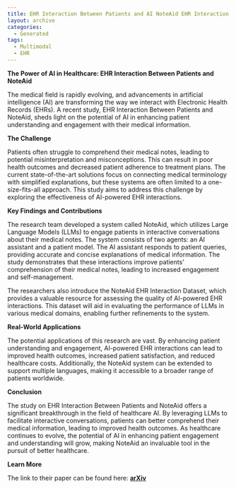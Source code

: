 ```yaml
---
title: EHR Interaction Between Patients and AI NoteAid EHR Interaction
layout: archive
categories:
  - Generated
tags:
  - Multimodal
  - EHR
---
```


**The Power of AI in Healthcare: EHR Interaction Between Patients and NoteAid**

The medical field is rapidly evolving, and advancements in artificial intelligence (AI) are transforming the way we interact with Electronic Health Records (EHRs). A recent study, EHR Interaction Between Patients and NoteAid, sheds light on the potential of AI in enhancing patient understanding and engagement with their medical information.

**The Challenge**

Patients often struggle to comprehend their medical notes, leading to potential misinterpretation and misconceptions. This can result in poor health outcomes and decreased patient adherence to treatment plans. The current state-of-the-art solutions focus on connecting medical terminology with simplified explanations, but these systems are often limited to a one-size-fits-all approach. This study aims to address this challenge by exploring the effectiveness of AI-powered EHR interactions.

**Key Findings and Contributions**

The research team developed a system called NoteAid, which utilizes Large Language Models (LLMs) to engage patients in interactive conversations about their medical notes. The system consists of two agents: an AI assistant and a patient model. The AI assistant responds to patient queries, providing accurate and concise explanations of medical information. The study demonstrates that these interactions improve patients' comprehension of their medical notes, leading to increased engagement and self-management.

The researchers also introduce the NoteAid EHR Interaction Dataset, which provides a valuable resource for assessing the quality of AI-powered EHR interactions. This dataset will aid in evaluating the performance of LLMs in various medical domains, enabling further refinements to the system.

**Real-World Applications**

The potential applications of this research are vast. By enhancing patient understanding and engagement, AI-powered EHR interactions can lead to improved health outcomes, increased patient satisfaction, and reduced healthcare costs. Additionally, the NoteAid system can be extended to support multiple languages, making it accessible to a broader range of patients worldwide.

**Conclusion**

The study on EHR Interaction Between Patients and NoteAid offers a significant breakthrough in the field of healthcare AI. By leveraging LLMs to facilitate interactive conversations, patients can better comprehend their medical information, leading to improved health outcomes. As healthcare continues to evolve, the potential of AI in enhancing patient engagement and understanding will grow, making NoteAid an invaluable tool in the pursuit of better healthcare.

**Learn More**

The link to their paper can be found here: [**arXiv**](http://arxiv.org/pdf/2312.17475v1.pdf)
